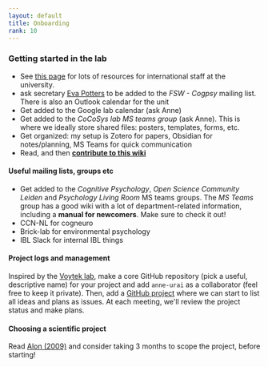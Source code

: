 ```yaml
---
layout: default
title: Onboarding
rank: 10
---
```



### Getting started in the lab
- See [this page](https://www.medewerkers.universiteitleiden.nl/po/international-staff?cf=sociale-wetenschappen&cd=psychologie) for lots of resources for international staff at the university.
- ask secretary [Eva Potters](https://www.universiteitleiden.nl/en/staffmembers/eva-potters#tab-1) to be added to the _FSW - Cogpsy_ mailing list. There is also an Outlook calendar for the unit
- Get added to the Google lab calendar (ask Anne)
- Get added to the _CoCoSys lab MS teams group_ (ask Anne). This is where we ideally store shared files: posters, templates, forms, etc.
- Get organized: my setup is Zotero for papers, Obsidian for notes/planning, MS Teams for quick communication
- Read, and then **[contribute to this wiki](https://github.com/anne-urai/lab_wiki/ContributeToWiki.html)**

#### Useful mailing lists, groups etc
- Get added to the _Cognitive Psychology_, _Open Science Community Leiden_ and _Psychology Living Room_ MS teams groups. The _MS Teams_ group has a good wiki with a lot of department-related information, including a **manual for newcomers**. Make sure to check it out!
- CCN-NL for cogneuro
- Brick-lab for environmental psychology
- IBL Slack for internal IBL things


#### Project logs and management
Inspired by the [Voytek lab](https://voyteklab.com/management/git/publications/lab-management/), make a core GitHub repository (pick a useful, descriptive name) for your project and add `anne-urai` as a collaborator (feel free to keep it private). Then, add a [GitHub project](https://docs.github.com/en/issues/planning-and-tracking-with-projects/creating-projects/creating-a-project) where we can start to list all ideas and plans as issues. At each meeting, we'll review the project status and make plans.

#### Choosing a scientific project
Read [Alon (2009)](http://linkinghub.elsevier.com/retrieve/pii/S1097276509006418) and consider taking 3 months to scope the project, before starting!

